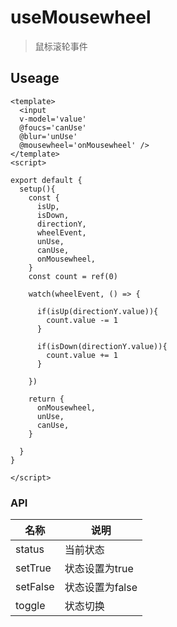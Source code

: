 # useMousewheel
> 鼠标滚轮事件


## Useage

```vue
<template>
  <input 
  v-model='value' 
  @foucs='canUse'
  @blur='unUse'
  @mousewheel='onMousewheel' />
</template>
<script>

export default {
  setup(){
    const {
      isUp,
      isDown,
      directionY,
      wheelEvent,
      unUse,
      canUse,
      onMousewheel,
    }
    const count = ref(0)
    
    watch(wheelEvent, () => {

      if(isUp(directionY.value)){
        count.value -= 1
      }

      if(isDown(directionY.value)){
        count.value += 1
      }
      
    })
    
    return {
      onMousewheel,
      unUse,
      canUse,
    }
    
  }
}

</script>
```

### API

| 名称     | 说明            |             
| -------- | --------------- |
| status   | 当前状态        |
| setTrue  | 状态设置为true  |
| setFalse | 状态设置为false |
| toggle   | 状态切换        |


